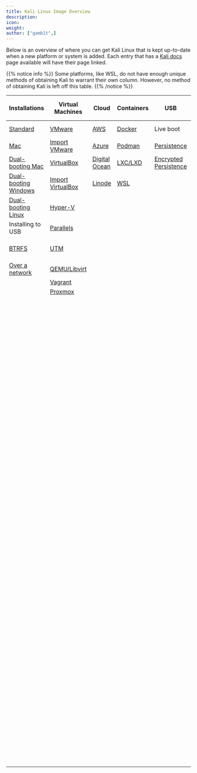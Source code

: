 ```yaml
---
title: Kali Linux Image Overview
description:
icon:
weight:
author: ["gamb1t",]
---
```


Below is an overview of where you can get Kali Linux that is kept up-to-date when a new platform or system is added. Each entry that has a [Kali docs](/docs/) page available will have their page linked.

{{% notice info %}}
Some platforms, like WSL, do not have enough unique methods of obtaining Kali to warrant their own column. However, no method of obtaining Kali is left off this table.
{{% /notice %}}

| Installations | Virtual Machines | Cloud | Containers | USB | ARM (Single Board Computer) | Mobile (NetHunter) |
|---|---|---|---|---|---|---|
| [Standard](/docs/installation/hard-disk-install/)  | [VMware](/docs/virtualization/install-vmware-guest-vm/)  | [AWS](/docs/cloud/aws/) | [Docker](/docs/containers/using-kali-docker-images/) |  Live boot | [Banana Pi](/docs/arm/banana-pi/)  | [NetHunter Rootless](/docs/nethunter/nethunter-rootless/) |
| [Mac](/docs/installation/hard-disk-install-on-mac/)| [Import VMware](/docs/virtualization/import-premade-vmware/) | [Azure](/docs/cloud/azure/)  | [Podman](/docs/containers/using-kali-podman-images/) |  [Persistence](/docs/usb/usb-persistence/)| [Banana Pro](/docs/arm/banana-pro/)| [NetHunter Lite](/docs/nethunter/#10-nethunter-editions) |
| [Dual-booting Mac](/docs/installation/dual-boot-kali-with-mac/)| [VirtualBox](/docs/virtualization/install-virtualbox-guest-vm/)| [Digital Ocean](/docs/cloud/digitalocean/) | [LXC/LXD](/docs/containers/kalilinux-lxc-images/) |  [Encrypted Persistence](/docs/usb/usb-persistence-encryption/) | [BeagleBone Black](/docs/arm/beaglebone-black/)  | [NetHunter](/docs/nethunter/installing-nethunter/) |
| [Dual-booting Windows](/docs/installation/dual-boot-kali-with-windows/) | [Import VirtualBox](/docs/virtualization/import-premade-virtualbox/)| [Linode](/docs/cloud/linode/)  | [WSL](/docs/wsl/wsl-preparations/)|  | [HP Chromebook](/docs/arm/chromebook-exynos/) | Gemini PDA |
| [Dual-booting Linux](/docs/installation/dual-boot-kali-with-linux/) | [Hyper-V](/docs/virtualization/install-hyper-v-guest-vm/)  | | |  | [Samsung Chromebook 1 / 2](/docs/arm/chromebook-exynos/) | LG V20 International |
| Installing to USB| [Parallels](/docs/virtualization/install-parallels-guest-vm/)| | |  | [Acer Tegra Chromebook](/docs/arm/chromebook-nyan/)| Nexus 10 |
| [BTRFS](/docs/installation/btrfs/)| [UTM](/docs/virtualization/install-utm-guest-vm/)| | |  | [ASUS Chromebook Flip](/docs/arm/chromebook-veyron/)| Nexus 5 / 5X |
| [Over a network](/docs/installation/network-pxe/)  | [QEMU/Libvirt](/docs/virtualization/install-qemu-guest-vm/)| | |  | [CubieBoard2](/docs/arm/cubieboard2/)| Nexus 6 / 6P |
| | [Vagrant](/docs/virtualization/install-vagrant-guest-vm/)  | | |  | [CubieBoard3](/docs/arm/cubietruck/)| Nexus 7 |
| | [Proxmox](/docs/virtualization/install-proxmox-guest-vm/)  | | |  | [CuBox](/docs/arm/cubox/)  | Nexus 9 |
| |  |  |  |  | [Cubox-i4Pro](/docs/arm/cubox-i4pro/)| Nokia 3.1 |
| |  |  |  |  | [Gateworks Newport](/docs/arm/gateworks-newport/) | Nokia 6.1 / 6.1 Plus |
| |  |  |  |  | [Gateworks Ventana](/docs/arm/gateworks-ventana/) | OnePlus 2 |
| |  |  |  |  | [Mini-X](/docs/arm/mini-x/) | OnePlus 3 / 3T |
| |  |  |  |  | [NanoPC-T3 / T4](/docs/arm/nanopc-t/) | OnePlus 6 / 6T |
| |  |  |  |  | [NanoPi NEO Plus2](/docs/arm/nanopi-neo-plus2/) | OnePlus 7 / 7 Pro / 7T / 7T Pro |
| |  |  |  |  | [NanoPi2](/docs/arm/nanopi2/) | OnePlus 8 / 8T / 8 Pro |
| |  |  |  |  | [ODROID-C0 / C1 / C1+](/docs/arm/odroid-c/) | OnePlus Nord |
| |  |  |  |  | [ODROID-C2](/docs/arm/odroid-c2/) | OnePlus One |
| |  |  |  |  | [ODROID-U2 / U3](/docs/arm/odroid-u/) | Samsung Galaxy S6 |
| |  |  |  |  | [ODROID-XU3](/docs/arm/odroid-xu3/) | Samsung Galaxy Tab S4 Wi-Fi / LTE |
| |  |  |  |  | [Pinebook](/docs/arm/pinebook/) | Sony Xperia Z1 |
| |  |  |  |  | [Pinebook Pro](/docs/arm/pinebook-pro/) | TicWatch Pro / Pro 4G/LTE / Pro 2020 |
| |  |  |  |  | [Radxa Zero](/docs/arm/radxa-zero-emmc/) | Xiaomi Mi 9T MIUI 11 |
| |  |  |  |  | [Raspberry Pi 1 (Original)](/docs/arm/raspberry-pi/) | Xiaomi Mi A3 |
| |  |  |  |  | [Raspberry Pi 2 (1.1)](/docs/arm/raspberry-pi-2/) | Xiaomi Pocophone F1 |
| |  |  |  |  | [Raspberry Pi 3](/docs/arm/raspberry-pi-3/) | ZTE Axon 7 |
| |  |  |  |  | [Raspberry Pi 4](/docs/arm/raspberry-pi-4/) | |
| |  |  |  |  | [Raspberry Pi 400](/docs/arm/raspberry-pi-400/) |  |
| |  |  |  |  | [Raspberry Pi Zero](/docs/arm/raspberry-pi-zero/) | |
| |  |  |  |  | [Raspberry Pi Zero 2 W](/docs/arm/raspberry-pi-zero-2-w/) |  |
| |  |  |  |  | [Raspberry Pi Zero W](/docs/arm/raspberry-pi-zero-w/) |  |
| |  |  |  |  | [RIoTboard](/docs/arm/riotboard/) |  |
| |  |  |  |  | [Trimslice](/docs/arm/trimslice/) | |
| |  |  |  |  | [USB Armory MKI](/docs/arm/usb-armory-mki/) | |
| |  |  |  |  | [USB Armory MKII](/docs/arm/usb-armory-mkii/) |  |
| |  |  |  |  | [Utilite Pro](/docs/arm/utilite-pro/) |  |